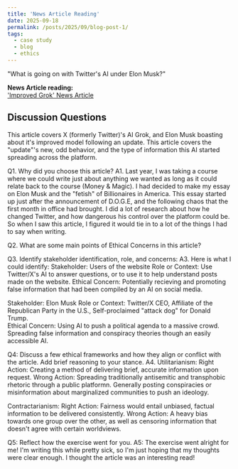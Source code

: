 ```yaml
---
title: 'News Article Reading'
date: 2025-09-18
permalink: /posts/2025/09/blog-post-1/
tags:
  - case study
  - blog
  - ethics
---
```


"What is going on with Twitter's AI under Elon Musk?"

**News Article reading:**  
['Improved Grok' News Article](https://techcrunch.com/2025/07/06/improved-grok-criticizes-democrats-and-hollywoods-jewish-executives/)

Discussion Questions
---
This article covers X (formerly Twitter)'s AI Grok, and Elon Musk boasting about it's improved model following an update. This article covers the "update"'s new, odd behavior, and the type of information this AI started spreading across the platform. 

Q1. Why did you choose this article?
A1. Last year, I was taking a course where we could write just about anything we wanted as long as it could relate back to the course (Money & Magic). I had decided to make my essay on Elon Musk and the "fetish" of Billionaires in America. This essay started up just after the announcement of D.O.G.E, and the following chaos that the first month in office had brought. I did a lot of research about how he changed Twitter, and how dangerous his control over the platform could be. So when I saw this article, I figured it would tie in to a lot of the things I had to say when writing. 

Q2. What are some main points of Ethical Concerns in this article?

Q3. Identify stakeholder identification, role, and concerns:
A3. Here is what I could identify:
Stakeholder: Users of the website
Role or Context: Use Twitter/X's AI to answer questions, or to use it to help understand posts made on the website. 
Ethical Concern: Potentially recieving and promoting false information that had been compiled by an AI on social media.

Stakeholder: Elon Musk
Role or Context: Twitter/X CEO, Affiliate of the Republican Party in the U.S., Self-proclaimed "attack dog" for Donald Trump.  
Ethical Concern: Using AI to push a political agenda to a massive crowd. Spreading false information and conspiracy theories though an easily accessible AI.

Q4: Discuss a few ethical frameworks and how they align or conflict with the article. Add brief reasoning to your stance.
A4. 
Utilitarianism: 
Right Action: Creating a method of delivering brief, accurate information upon request. 
Wrong Action: Spreading traditionally antisemitic and transphobic rhetoric through a public platformn. Generally posting conspiracies or misinformation about marginalized communities to push an ideology. 

Contractarianism:
Right Action: Fairness would entail unbiased, factual information to be delivered consistently. 
Wrong Action: A heavy bias towards one group over the other, as well as censoring information that doesn't agree with certain worldviews. 

Q5: Reflect how the exercise went for you.
A5: The exercise went alright for me! I'm writing this while pretty sick, so I'm just hoping that my thoughts were clear enough. I thought the article was an interesting read!